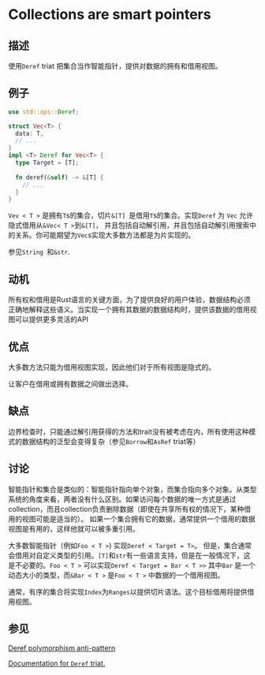 

# Collections are smart pointers

## 描述

使用`Deref` triat 把集合当作智能指针，提供对数据的拥有和借用视图。

## 例子

```rust
use std::ops::Deref;

struct Vec<T> {
  data: T,
  // ...
}
impl <T> Deref for Vec<T> {
  type Target = [T];
  
  fn deref(&self) -> &[T] {
    // ...
  }
}
```

`Vev < T >` 是拥有`T`s的集合，切片`&[T] `是借用`T`s的集合。实现`Deref` 为 `Vec` 允许隐式借用从`&Vec< T >`到`&[T]`， 并且包括自动解引用，并且包括自动解引用搜索中的关系。你可能期望为`Vec`s实现大多数方法都是为片实现的。

参见`String `和`&str`.

## 动机

所有权和借用是Rust语言的关键方面，为了提供良好的用户体验，数据结构必须正确地解释这些语义。当实现一个拥有其数据的数据结构时，提供该数据的借用视图可以提供更多灵活的API

## 优点

大多数方法只能为借用视图实现，因此他们对于所有视图是隐式的。

让客户在借用或拥有数据之间做出选择。

## 缺点

边界检查时，只能通过解引用获得的方法和trait没有被考虑在内，所有使用这种模式的数据结构的泛型会变得复杂（参见`Borrow`和`AsRef` triat等）

## 讨论

智能指针和集合是类似的：智能指针指向单个对象，而集合指向多个对象。从类型系统的角度来看，两者没有什么区别。如果访问每个数据的唯一方式是通过collection，而且collection负责删除数据（即使在共享所有权的情况下，某种借用的视图可能是适当的）。 如果一个集合拥有它的数据，通常提供一个借用的数据视图是有用的，这样他就可以被多重引用。

大多数智能指针（例如`Foo < T >`) 实现`Deref < Target = T>`。 但是，集合通常会借用对自定义类型的引用。`[T]`和`str`有一些语言支持，但是在一般情况下，这是不必要的。`Foo < T >` 可以实现`Deref < Target = Bar < T >>` 其中`Bar` 是一个动态大小的类型，而`&Bar < T >` 是`Foo < T >` 中数据的一个借用视图。

通常，有序的集合将实现`Index`为`Ranges`以提供切片语法。这个目标借用将提供借用视图。

## 参见 

[Deref polymorphism anti-pattern](https://rust-unofficial.github.io/patterns/anti_patterns/deref.html) 

[Documentation for `Deref` triat.](https://doc.rust-lang.org/std/ops/trait.Deref.html) 



